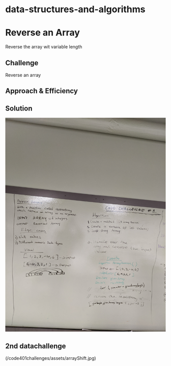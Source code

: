 # data-structures-and-algorithms
# Reverse an Array
Reverse the array wit variable length
## Challenge
Reverse an array
## Approach & Efficiency
<!-- What approach did you take? Why? What is the Big O space/time for this approach? -->

## Solution
![Image description](/code401challenges/assets/ArrayReverse.jpg)





## 2nd datachallenge 


(/code401challenges/assets/arrayShift.jpg)